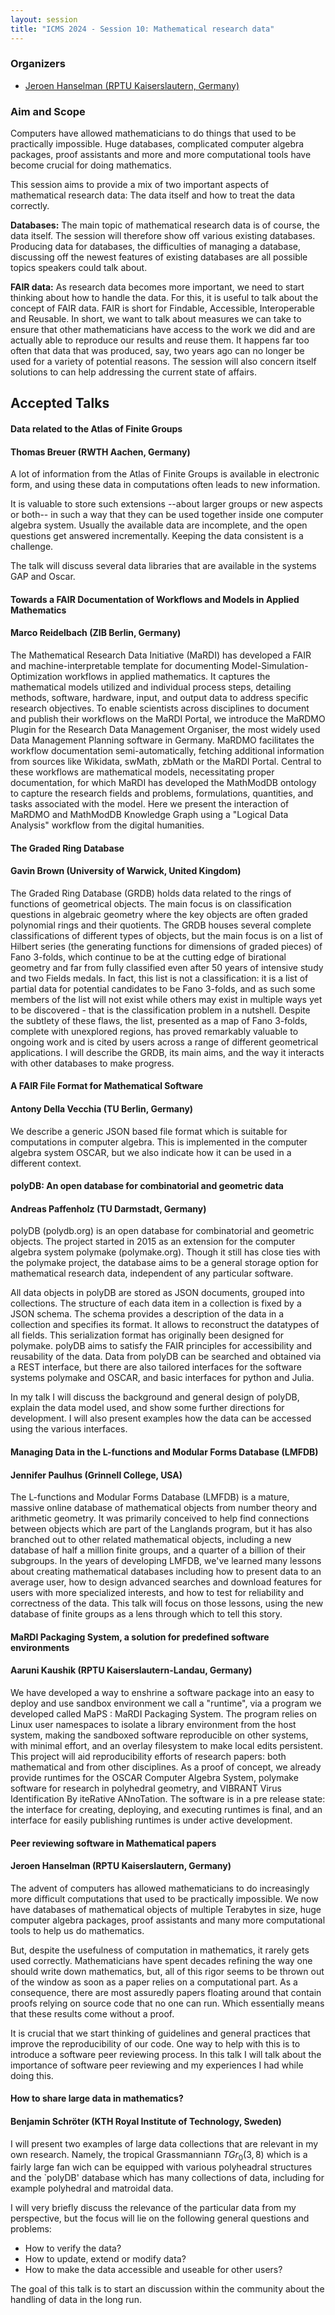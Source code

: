 ```yaml
---
layout: session
title: "ICMS 2024 - Session 10: Mathematical research data"
---
```

### Organizers
   * [Jeroen Hanselman (RPTU Kaiserslautern, Germany)](https://hanselmanj.eu/)<br/>

### Aim and Scope

Computers have allowed mathematicians to do things that used to be practically impossible. Huge databases, complicated computer algebra packages, proof assistants and more and more computational tools have become crucial for doing mathematics.

This session aims to provide a mix of two important aspects of mathematical research data: The data itself and how to treat the data correctly. 

**Databases:**
The main topic of mathematical research data is of course, the data itself. The session will therefore show off various existing databases. Producing data for databases, the difficulties of managing a database, discussing off the newest features of existing databases are all possible topics speakers could talk about. 

**FAIR data:**
As research data becomes more important, we need to start thinking about how to handle the data. For this, it is useful to talk about the concept of FAIR data. FAIR is short for Findable, Accessible, Interoperable and Reusable. In short, we want to talk about measures we can take to ensure that other mathematicians have access to the work we did and are actually able to reproduce our results and reuse them. It happens far too often that data that was produced, say, two years ago can no longer be used for a variety of potential reasons. The session will also concern itself solutions to can help addressing the current state of affairs.

## Accepted Talks


#### Data related to the Atlas of Finite Groups
#### Thomas Breuer (RWTH Aachen, Germany)
A lot of information from the Atlas of Finite Groups
is available in electronic form,
and using these data in computations often leads to new information.

It is valuable to store such extensions --about larger groups or new aspects
or both-- in such a way that they can be used together inside one computer algebra system.
Usually the available data are incomplete, and the open questions get answered incrementally.
Keeping the data consistent is a challenge.

The talk will discuss several data libraries that are available in the systems GAP and Oscar.



#### Towards a FAIR Documentation of Workflows and Models in Applied Mathematics
#### Marco Reidelbach (ZIB Berlin, Germany)

The Mathematical Research Data Initiative (MaRDI) has developed a FAIR and machine-interpretable template for documenting Model-Simulation-Optimization workflows in applied mathematics. It captures the mathematical models utilized and individual process steps, detailing methods, software, hardware, input, and output data to address specific research objectives. To enable scientists across disciplines to document and publish their workflows on the MaRDI Portal, we introduce the MaRDMO Plugin for the Research Data Management Organiser, the most widely used Data Management Planning software in Germany. MaRDMO facilitates the workflow documentation semi-automatically, fetching additional information from sources like Wikidata, swMath, zbMath or the MaRDI Portal. Central to these workflows are mathematical models, necessitating proper documentation, for which MaRDI has developed the MathModDB ontology to capture the research fields and problems, formulations, quantities, and tasks associated with the model. Here we present the interaction of MaRDMO and MathModDB Knowledge Graph using a "Logical Data Analysis" workflow from the digital humanities.


#### The Graded Ring Database
#### Gavin Brown (University of Warwick, United Kingdom)

The Graded Ring Database (GRDB) holds data related to the rings of functions of geometrical objects.
The main focus is on classification questions in algebraic geometry where the key objects are often graded polynomial rings and their quotients. The GRDB houses several complete classifications of different types of objects, but the main focus is on a list of Hilbert series (the generating functions for dimensions of graded pieces) of Fano 3-folds, which continue to be at the cutting edge of birational geometry and far from fully classified even after 50 years of intensive study and two Fields medals. In fact, this list is not a classification: it is a list of partial data for potential candidates to be Fano 3-folds, and as such some members of the list will not exist while others may exist in multiple ways yet to be discovered - that is the classification problem in a nutshell. Despite the subtlety of these flaws, the list, presented as a map of Fano 3-folds, complete with unexplored regions, has proved remarkably valuable to ongoing work and is cited by users across a range of different geometrical applications. I will describe the GRDB, its main aims, and the way it interacts with other databases to make progress.


#### A FAIR File Format for Mathematical Software
#### Antony Della Vecchia (TU Berlin, Germany)

We describe a generic JSON based file format which is suitable for computations in computer algebra. This is
implemented in the computer algebra system OSCAR, but we also indicate how it can be used in a different context.



#### polyDB: An open database for combinatorial and geometric data
#### Andreas Paffenholz (TU Darmstadt, Germany)

polyDB (polydb.org) is an open database for combinatorial and geometric objects. The project started in 2015 as an extension for the computer algebra system polymake (polymake.org). Though it still has close ties with the polymake project, the database aims to be a general storage option for mathematical research data, independent of any particular software.

All data objects in polyDB are stored as JSON documents, grouped into collections. The structure of each data item in a collection is fixed by a JSON schema. The schema provides a description of the data in a collection and specifies its format. It allows to reconstruct the datatypes of all fields. This serialization format has originally been designed for polymake. polyDB aims to satisfy the FAIR principles for accessibility and reusability of the data. Data from polyDB can be searched and obtained via a REST interface, but there are also tailored interfaces for the software systems polymake and OSCAR, and basic interfaces for python and Julia.

In my talk I will discuss the background and general design of polyDB, explain the data model used, and show some further directions for development. I will also present examples how the data can be accessed using the various interfaces.


#### Managing Data in the L-functions and Modular Forms Database (LMFDB)
#### Jennifer Paulhus (Grinnell College, USA)

The L-functions and Modular Forms Database (LMFDB) is a mature, massive online database of mathematical objects from number theory and arithmetic geometry. It was primarily conceived to help find connections between objects which are part of the Langlands program, but it has also branched out to other related mathematical objects, including a new database of half a million finite groups, and a quarter of a billion of their subgroups. In the years of developing LMFDB, we've learned many lessons about creating mathematical databases including how to present data to an average user, how to design advanced searches and download features for users with more specialized interests, and how to test for reliability and correctness of the data. This talk will focus on those lessons, using the new database of finite groups as a lens through which to tell this story.



#### MaRDI Packaging System, a solution for predefined software environments
#### Aaruni Kaushik (RPTU Kaiserslautern-Landau, Germany)

We have developed a way to enshrine a software package into an easy to deploy and use sandbox environment we call a "runtime", via a program we developed called MaPS : MaRDI Packaging System. The program relies on Linux user namespaces to isolate a library environment from the host system, making the sandboxed software reproducible on other systems, with minimal effort, and an overlay filesystem to make local edits persistent. This project will aid reproducibility efforts of research papers: both mathematical and from other disciplines. As a proof of concept, we already provide runtimes for the OSCAR Computer Algebra System, polymake software for research in polyhedral geometry, and VIBRANT Virus Identification By iteRative ANnoTation. The software is in a pre release state: the interface for creating, deploying, and executing runtimes is final, and an interface for easily publishing runtimes is under active development.

#### Peer reviewing software in Mathematical papers
#### Jeroen Hanselman (RPTU Kaiserslautern, Germany)

The advent of computers has allowed mathematicians to do increasingly more difficult computations that used to be practically impossible. We now have databases of mathematical objects of multiple Terabytes in size, huge computer algebra packages, proof assistants and many more computational tools to help us do mathematics.

But, despite the usefulness of computation in mathematics, it rarely gets used correctly. Mathematicians have spent decades refining the way one should write down mathematics, but, all of this rigor seems to be thrown out of the window as soon as a paper relies on a computational part. As a consequence, there are most assuredly papers floating around that contain proofs relying on source code that no one can run. Which essentially means that these results come without a proof.

It is crucial that we start thinking of guidelines and general practices that improve the reproducibility of our code. One way to help with this is to introduce a software peer reviewing process. In this talk I will talk about the importance of software peer reviewing and my experiences I had while doing this.


#### How to share large data in mathematics?
#### Benjamin Schröter (KTH Royal Institute of Technology, Sweden)

I will present two examples of large data collections that are relevant in my own research.
Namely, the tropical Grassmanniann $TGr_0(3,8)$ which is a fairly large fan wich can be equipped with various polyheadral structures and the `polyDB' database which has many collections of data, including for example polyhedral and matroidal data.

I will very briefly discuss the relevance of the particular data from my perspective, but the focus will lie on the following general questions and problems:

- How to verify the data?
- How to update, extend or modify data?
- How to make the data accessible and useable for other users?

The goal of this talk is to start an discussion within the community about the handling of data in the long run.

